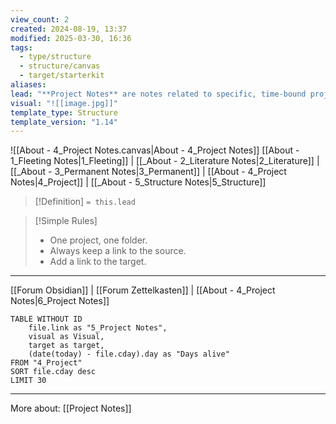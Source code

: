 ```yaml
---
view_count: 2
created: 2024-08-19, 13:37
modified: 2025-03-30, 16:36
tags:
  - type/structure
  - structure/canvas
  - target/starterkit
aliases: 
lead: "**Project Notes** are notes related to specific, time-bound projects, containing actionable tasks, research, and drafts. They keep temporary, goal-oriented information separate from permanent knowledge. Use them for managing research for an article, tracking progress on a book, or organizing materials for a presentation."
visual: "![[image.jpg]]"
template_type: Structure
template_version: "1.14"
---
```

<!--  See "Template Help" below for using properties -->

![[About - 4_Project Notes.canvas|About - 4_Project Notes]]
[[About - 1_Fleeting Notes|1_Fleeting]] | [[_About - 2_Literature Notes|2_Literature]] | [[_About - 3_Permanent Notes|3_Permanent]] | [[About - 4_Project Notes|4_Project]] | [[_About - 5_Structure Notes|5_Structure]]

<!-- Visual or sketchnote if available -->

<!--  Summarized structure from "lead"-key  in properties section -->

> [!Definition]
> `= this.lead`

> [!Simple Rules]
>- One project, one folder.
>- Always keep a link to the source.
>- Add a link to the target.

<!-- Main STRUCTURE of my content -->

---
[[Forum Obsidian]] | [[Forum Zettelkasten]] | [[About - 4_Project Notes|6_Project Notes]]

```dataview
TABLE WITHOUT ID 
	file.link as "5_Project Notes", 
	visual as Visual,
	target as target,
	(date(today) - file.cday).day as "Days alive" 
FROM "4_Project"
SORT file.cday desc
LIMIT 30
```

---
More about: [[Project Notes]]
